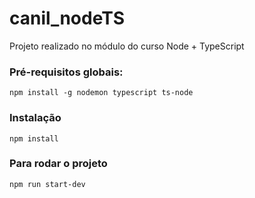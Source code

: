 # canil_nodeTS
Projeto realizado no módulo do curso Node + TypeScript

### Pré-requisitos globais:
`npm install -g nodemon typescript ts-node`

### Instalação
`npm install`

### Para rodar o projeto
`npm run start-dev`